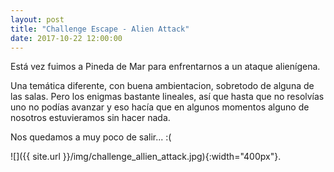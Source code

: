 ```yaml
---
layout: post
title: "Challenge Escape - Alien Attack"
date: 2017-10-22 12:00:00
---
```


Está vez fuimos a Pineda de Mar para enfrentarnos a un ataque alienígena. 

Una temática diferente, con buena ambientacion, sobretodo de alguna de las salas. Pero los enigmas bastante lineales, así que hasta que no resolvías uno no podías avanzar y eso hacía que en algunos momentos alguno de nosotros estuvieramos sin hacer nada. 

Nos quedamos a muy poco de salir... :( 

![]({{ site.url }}/img/challenge_allien_attack.jpg){:width="400px"}.

